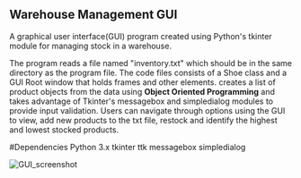 ## Warehouse Management GUI

A graphical user interface(GUI) program created using Python's tkinter module for managing stock in a warehouse.

The program reads a file named "inventory.txt" which should be in the same directory as the program file. The code files consists of a Shoe class and a GUI Root window that holds frames and other elements.
creates a list of product objects from the data using **Object Oriented Programming** and takes advantage of Tkinter's messagebox and simpledialog modules to provide input validation.
Users can navigate through options using the GUI to view, add new products to the txt file, restock and identify the highest and lowest stocked products.

#Dependencies
Python 3.x
tkinter
ttk
messagebox
simpledialog

![GUI_screenshot](https://user-images.githubusercontent.com/112647717/212357277-a4a89af8-91b2-4542-945a-8ea5878391fe.jpg)

